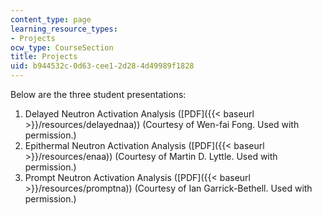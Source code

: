 ```yaml
---
content_type: page
learning_resource_types:
- Projects
ocw_type: CourseSection
title: Projects
uid: b944532c-0d63-cee1-2d28-4d49989f1828
---
```


Below are the three student presentations:

1.  Delayed Neutron Activation Analysis ([PDF]({{< baseurl >}}/resources/delayednaa)) (Courtesy of Wen-fai Fong. Used with permission.)
2.  Epithermal Neutron Activation Analysis ([PDF]({{< baseurl >}}/resources/enaa)) (Courtesy of Martin D. Lyttle. Used with permission.)
3.  Prompt Neutron Activation Analysis ([PDF]({{< baseurl >}}/resources/promptna)) (Courtesy of Ian Garrick-Bethell. Used with permission.)